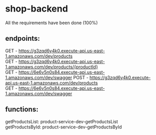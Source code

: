 # shop-backend

All the requirements have been done (100%)

## endpoints:
  GET - https://g3zqd6y4k0.execute-api.us-east-1.amazonaws.com/dev/products  
  GET - https://g3zqd6y4k0.execute-api.us-east-1.amazonaws.com/dev/products/{productId}  
  GET - https://6e6v5n0s84.execute-api.us-east-1.amazonaws.com/dev/swagger
  POST - https://g3zqd6y4k0.execute-api.us-east-1.amazonaws.com/dev/products  
  GET - https://6e6v5n0s84.execute-api.us-east-1.amazonaws.com/dev/swagger  
  
## functions:
  getProductsList: product-service-dev-getProductsList  
  getProductsById: product-service-dev-getProductsById  
